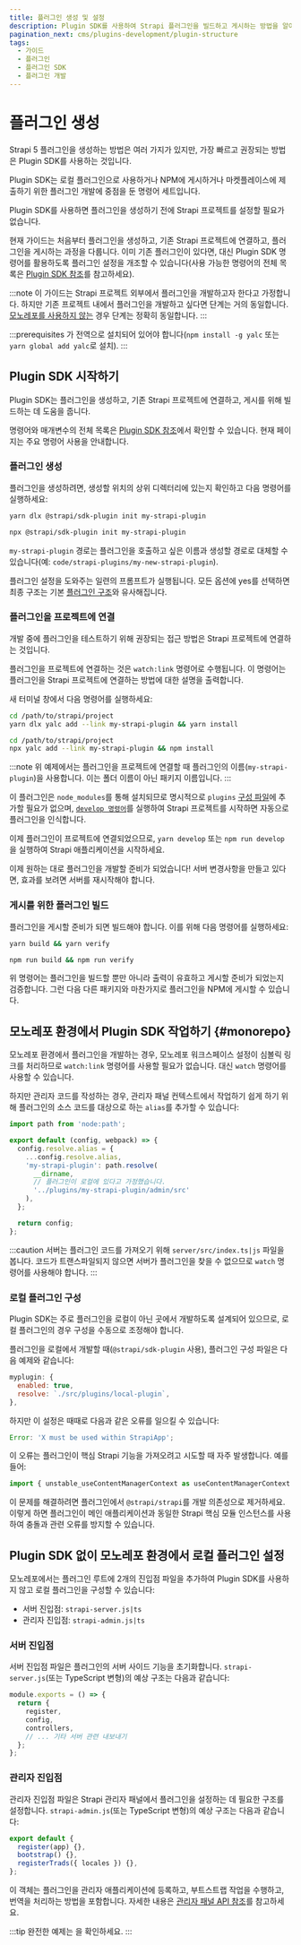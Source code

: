 ```yaml
---
title: 플러그인 생성 및 설정
description: Plugin SDK를 사용하여 Strapi 플러그인을 빌드하고 게시하는 방법을 알아보세요
pagination_next: cms/plugins-development/plugin-structure
tags:
  - 가이드
  - 플러그인
  - 플러그인 SDK
  - 플러그인 개발
---
```


# 플러그인 생성

Strapi 5 플러그인을 생성하는 방법은 여러 가지가 있지만, 가장 빠르고 권장되는 방법은 Plugin SDK를 사용하는 것입니다.

Plugin SDK는 로컬 플러그인으로 사용하거나 NPM에 게시하거나 마켓플레이스에 제출하기 위한 플러그인 개발에 중점을 둔 명령어 세트입니다.

Plugin SDK를 사용하면 플러그인을 생성하기 전에 Strapi 프로젝트를 설정할 필요가 없습니다.

현재 가이드는 처음부터 플러그인을 생성하고, 기존 Strapi 프로젝트에 연결하고, 플러그인을 게시하는 과정을 다룹니다. 이미 기존 플러그인이 있다면, 대신 Plugin SDK 명령어를 활용하도록 플러그인 설정을 개조할 수 있습니다(사용 가능한 명령어의 전체 목록은 [Plugin SDK 참조](/cms/plugins-development/plugin-sdk)를 참고하세요).

:::note
이 가이드는 Strapi 프로젝트 외부에서 플러그인을 개발하고자 한다고 가정합니다. 하지만 기존 프로젝트 내에서 플러그인을 개발하고 싶다면 단계는 거의 동일합니다. [모노레포를 사용하지 않는](#monorepo) 경우 단계는 정확히 동일합니다.
:::

:::prerequisites
<ExternalLink to="https://www.npmjs.com/package/yalc" text="yalc"/>가 전역으로 설치되어 있어야 합니다(`npm install -g yalc` 또는 `yarn global add yalc`로 설치).
:::

## Plugin SDK 시작하기

Plugin SDK는 플러그인을 생성하고, 기존 Strapi 프로젝트에 연결하고, 게시를 위해 빌드하는 데 도움을 줍니다.

명령어와 매개변수의 전체 목록은 [Plugin SDK 참조](/cms/plugins-development/plugin-sdk)에서 확인할 수 있습니다. 현재 페이지는 주요 명령어 사용을 안내합니다.

### 플러그인 생성

플러그인을 생성하려면, 생성할 위치의 상위 디렉터리에 있는지 확인하고 다음 명령어를 실행하세요:

<Tabs groupId="yarn-npm">

<TabItem value="yarn" label="Yarn">

```bash
yarn dlx @strapi/sdk-plugin init my-strapi-plugin
```

</TabItem>

<TabItem value="npm" label="NPM">

```bash
npx @strapi/sdk-plugin init my-strapi-plugin
```

</TabItem>

</Tabs>

`my-strapi-plugin` 경로는 플러그인을 호출하고 싶은 이름과 생성할 경로로 대체할 수 있습니다(예: `code/strapi-plugins/my-new-strapi-plugin`).

플러그인 설정을 도와주는 일련의 프롬프트가 실행됩니다. 모든 옵션에 yes를 선택하면 최종 구조는 기본 [플러그인 구조](/cms/plugins-development/plugin-structure)와 유사해집니다.

### 플러그인을 프로젝트에 연결

개발 중에 플러그인을 테스트하기 위해 권장되는 접근 방법은 Strapi 프로젝트에 연결하는 것입니다.

플러그인을 프로젝트에 연결하는 것은 `watch:link` 명령어로 수행됩니다. 이 명령어는 플러그인을 Strapi 프로젝트에 연결하는 방법에 대한 설명을 출력합니다.

새 터미널 창에서 다음 명령어를 실행하세요:

<Tabs groupId="yarn-npm">

<TabItem value="yarn" label="Yarn">

```bash
cd /path/to/strapi/project
yarn dlx yalc add --link my-strapi-plugin && yarn install
```

</TabItem>

<TabItem value="npm" label="NPM">

```bash
cd /path/to/strapi/project
npx yalc add --link my-strapi-plugin && npm install
```

</TabItem>

</Tabs>

:::note
위 예제에서는 플러그인을 프로젝트에 연결할 때 플러그인의 이름(`my-strapi-plugin`)을 사용합니다. 이는 폴더 이름이 아닌 패키지 이름입니다.
:::

이 플러그인은 `node_modules`를 통해 설치되므로 명시적으로 `plugins` [구성 파일](/cms/configurations/plugins)에 추가할 필요가 없으며, [`develop 명령어`](/cms/cli#strapi-develop)를 실행하여 Strapi 프로젝트를 시작하면 자동으로 플러그인을 인식합니다.

이제 플러그인이 프로젝트에 연결되었으므로, `yarn develop` 또는 `npm run develop`을 실행하여 Strapi 애플리케이션을 시작하세요.

이제 원하는 대로 플러그인을 개발할 준비가 되었습니다! 서버 변경사항을 만들고 있다면, 효과를 보려면 서버를 재시작해야 합니다.

### 게시를 위한 플러그인 빌드

플러그인을 게시할 준비가 되면 빌드해야 합니다. 이를 위해 다음 명령어를 실행하세요:

<Tabs groupId="yarn-npm">

<TabItem value="yarn" label="Yarn">

```bash
yarn build && yarn verify
```

</TabItem>

<TabItem value="npm" label="NPM">

```bash
npm run build && npm run verify
```

</TabItem>

</Tabs>

위 명령어는 플러그인을 빌드할 뿐만 아니라 출력이 유효하고 게시할 준비가 되었는지 검증합니다. 그런 다음 다른 패키지와 마찬가지로 플러그인을 NPM에 게시할 수 있습니다.

## 모노레포 환경에서 Plugin SDK 작업하기 {#monorepo}

모노레포 환경에서 플러그인을 개발하는 경우, 모노레포 워크스페이스 설정이 심볼릭 링크를 처리하므로 `watch:link` 명령어를 사용할 필요가 없습니다. 대신 `watch` 명령어를 사용할 수 있습니다.

하지만 관리자 코드를 작성하는 경우, 관리자 패널 컨텍스트에서 작업하기 쉽게 하기 위해 플러그인의 소스 코드를 대상으로 하는 `alias`를 추가할 수 있습니다:

```ts
import path from 'node:path';

export default (config, webpack) => {
  config.resolve.alias = {
    ...config.resolve.alias,
    'my-strapi-plugin': path.resolve(
      __dirname,
      // 플러그인이 로컬에 있다고 가정했습니다.
      '../plugins/my-strapi-plugin/admin/src'
    ),
  };

  return config;
};
```

:::caution
서버는 플러그인 코드를 가져오기 위해 `server/src/index.ts|js` 파일을 봅니다. 코드가 트랜스파일되지 않으면 서버가 플러그인을 찾을 수 없으므로 `watch` 명령어를 사용해야 합니다.
:::

### 로컬 플러그인 구성

Plugin SDK는 주로 플러그인을 로컬이 아닌 곳에서 개발하도록 설계되어 있으므로, 로컬 플러그인의 경우 구성을 수동으로 조정해야 합니다.

플러그인을 로컬에서 개발할 때(`@strapi/sdk-plugin` 사용), 플러그인 구성 파일은 다음 예제와 같습니다:

```js title="/config/plugins.js|ts"
myplugin: {
  enabled: true,
  resolve: `./src/plugins/local-plugin`,
},
```

하지만 이 설정은 때때로 다음과 같은 오류를 일으킬 수 있습니다:

```js
Error: 'X must be used within StrapiApp';
```

이 오류는 플러그인이 핵심 Strapi 기능을 가져오려고 시도할 때 자주 발생합니다. 예를 들어:

```js
import { unstable_useContentManagerContext as useContentManagerContext } from '@strapi/strapi/admin';
```

이 문제를 해결하려면 플러그인에서 `@strapi/strapi`를 개발 의존성으로 제거하세요. 이렇게 하면 플러그인이 메인 애플리케이션과 동일한 Strapi 핵심 모듈 인스턴스를 사용하여 충돌과 관련 오류를 방지할 수 있습니다.

## Plugin SDK 없이 모노레포 환경에서 로컬 플러그인 설정

모노레포에서는 플러그인 루트에 2개의 진입점 파일을 추가하여 Plugin SDK를 사용하지 않고 로컬 플러그인을 구성할 수 있습니다:

- 서버 진입점: `strapi-server.js|ts`
- 관리자 진입점: `strapi-admin.js|ts`

### 서버 진입점

서버 진입점 파일은 플러그인의 서버 사이드 기능을 초기화합니다. `strapi-server.js`(또는 TypeScript 변형)의 예상 구조는 다음과 같습니다:

```js
module.exports = () => {
  return {
    register,
    config,
    controllers,
    // ... 기타 서버 관련 내보내기
  };
};
```

### 관리자 진입점

관리자 진입점 파일은 Strapi 관리자 패널에서 플러그인을 설정하는 데 필요한 구조를 설정합니다. `strapi-admin.js`(또는 TypeScript 변형)의 예상 구조는 다음과 같습니다:

```js
export default {
  register(app) {},
  bootstrap() {},
  registerTrads({ locales }) {},
};
```

이 객체는 플러그인을 관리자 애플리케이션에 등록하고, 부트스트랩 작업을 수행하고, 번역을 처리하는 방법을 포함합니다. 자세한 내용은 [관리자 패널 API 참조](/cms/plugins-development/admin-panel-api)를 참고하세요.

:::tip
완전한 예제는 <ExternalLink to="https://github.com/strapi/strapi/tree/develop/examples/getstarted/src/plugins/local-plugin" text="strapi/strapi 저장소의 예제 설정" />을 확인하세요.
:::
